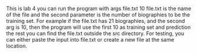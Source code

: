 This is lab 4
you can run the program with args 
        file.txt 10
file.txt is the name of the file and the second parameter is the number of biographies
to be the training set.
For example if the file.txt has 21 biographies, and the second arg is 10, then the 
program will use the first 10 as training set and prediction the rest
you can find the file.txt outside the src directory. 
For testing, you can either paste the input into file.txt or create a new file at the
same location.